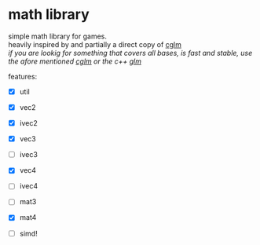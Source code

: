 
# math library


simple math library for games. <br>
heavily inspired by and partially a direct copy of [cglm]() <br>
*if you are lookig for something that covers all bases, is fast and stable, use the afore mentioned [cglm]() or the c++ [glm]()*

features:
  - [x] util 
  - [x] vec2
  - [x] ivec2
  - [x] vec3
  - [ ] ivec3
  - [x] vec4
  - [ ] ivec4
  - [ ] mat3
  - [x] mat4
  - [ ] simd!

